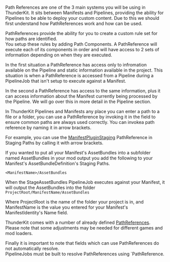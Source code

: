 Path References are one of the 3 main systems you will be using in ThunderKit.  It sits between 
Manifests and Pipelines, providing the ability for Pipelines to be able to deploy your custom content.
Due to this we should first understand how PathReferences work and how can be used.

PathReferences provide the ability for you to create a custom rule set for how paths are identified.  
You setup these rules by adding Path Components.  A PathReference will execute each of its components
in order and will have access to 2 sets of information depending on when they are executed.

In the first situation a PathReference has access only to infromation available on the Pipeline and 
static information available in the project.  This situation is when a PathReference is accessed from
a Pipeline during a PipelineJob that isn't setup to execute against a Manifest.

In the second a PathReference has access to the same information, plus it can access information about the 
Manifest currently being processed by the Pipeline. We will go over this in more detail in the Pipeline section.

In ThunderKit Pipelines and Manifests any place you can enter a path to a file or a folder, you can use 
a PathReference by invoking it in the field to ensure common paths are always used correctly.  You can 
invokea path reference by naming it in arrow brackets.

For example, you can use the [ManifestPluginStaging](assetlink://Packages/com.passivepicasso.thunderkit/Editor/Templates/PathReferences/ManifestPluginStaging.asset)
PathReference in Staging Paths by calling it with arrow brackets.

If you wanted to put all your Manifest's AssetBundles into a subfolder named AssetBundles in your mod output
you add the following to your Manifest's AssetBundleDefinition's Staging Paths.

`<ManifestName>/AssetBundles`

When the StageAssetBundles PipelineJob executes against your Manifest, it will output the AssetBundles into the folder 
`ProjectRoot/ManifestName/AssetBundles`

Where ProjectRoot is the name of the folder your project is in, and ManifestName is the value you entered for your Manifest's ManifestIdentity's Name field.

ThunderKit comes with a number of already defined [PathReferences](assetlink://Packages/com.passivepicasso.thunderkit/Editor/Templates/PathReferences). Please note that 
some adjustments may be needed for different games and mod loaders.

Finally it is important to note that fields which can use PathReferences do not automatically resolve.  
PipelineJobs must be built to resolve PathReferences using `PathReference.